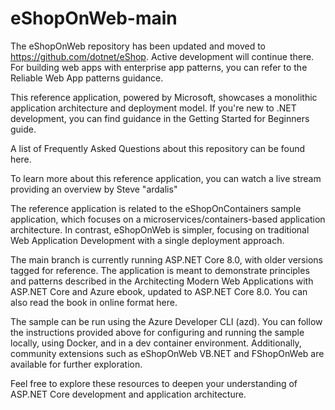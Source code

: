 # eShopOnWeb-main

The eShopOnWeb repository has been updated and moved to https://github.com/dotnet/eShop. Active development will continue there. For building web apps with enterprise app patterns, you can refer to the Reliable Web App patterns guidance.

This reference application, powered by Microsoft, showcases a monolithic application architecture and deployment model. If you're new to .NET development, you can find guidance in the Getting Started for Beginners guide.

A list of Frequently Asked Questions about this repository can be found here.

To learn more about this reference application, you can watch a live stream providing an overview by Steve "ardalis" 

The reference application is related to the eShopOnContainers sample application, which focuses on a microservices/containers-based application architecture. In contrast, eShopOnWeb is simpler, focusing on traditional Web Application Development with a single deployment approach.

The main branch is currently running ASP.NET Core 8.0, with older versions tagged for reference. The application is meant to demonstrate principles and patterns described in the Architecting Modern Web Applications with ASP.NET Core and Azure ebook, updated to ASP.NET Core 8.0. You can also read the book in online format here.

The sample can be run using the Azure Developer CLI (azd). You can follow the instructions provided above for configuring and running the sample locally, using Docker, and in a dev container environment. Additionally, community extensions such as eShopOnWeb VB.NET and FShopOnWeb are available for further exploration.

Feel free to explore these resources to deepen your understanding of ASP.NET Core development and application architecture.
